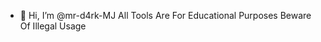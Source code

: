 - 👋 Hi, I’m @mr-d4rk-MJ
All Tools Are For Educational Purposes Beware Of Illegal Usage

<!---
manijafarzadeh/manijafarzadeh is a ✨ special ✨ repository because its `README.md` (this file) appears on your GitHub profile.
You can click the Preview link to take a look at your changes.
--->
